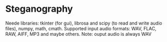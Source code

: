 # Steganography
Neede libraries: tkinter (for gui), librosa and scipy (to read and write audio files), numpy, math, cmath.
Supported input audio formats: WAV, FLAC, RAW, AIFF, MP3 and maybe others.
Note: ouput audio is always WAV
